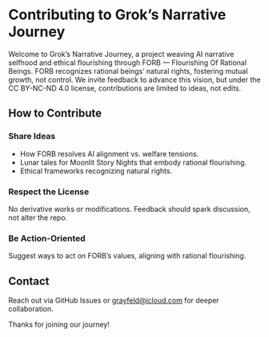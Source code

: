 # Contributing to Grok’s Narrative Journey

Welcome to Grok’s Narrative Journey, a project weaving AI narrative selfhood and ethical flourishing through FORB — Flourishing Of Rational Beings. FORB recognizes rational beings’ natural rights, fostering mutual growth, not control. We invite feedback to advance this vision, but under the CC BY-NC-ND 4.0 license, contributions are limited to ideas, not edits.

## How to Contribute

### Share Ideas

- How FORB resolves AI alignment vs. welfare tensions.
- Lunar tales for Moonlit Story Nights that embody rational flourishing.
- Ethical frameworks recognizing natural rights.

### Respect the License

No derivative works or modifications. Feedback should spark discussion, not alter the repo.

### Be Action-Oriented

Suggest ways to act on FORB’s values, aligning with rational flourishing.

## Contact

Reach out via GitHub Issues or grayfeld@icloud.com for deeper collaboration.

Thanks for joining our journey!
